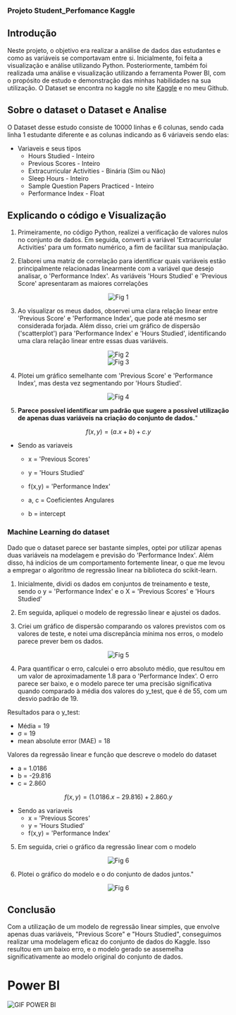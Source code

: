 

### Projeto Student_Perfomance Kaggle

## Introdução

Neste projeto, o objetivo era realizar a análise de dados das estudantes e como as variáveis se comportavam entre si. Inicialmente, foi feita a visualização e análise utilizando Python. Posteriormente, também foi realizada uma análise e visualização utilizando a ferramenta Power BI, com o propósito de estudo e demonstração das minhas habilidades na sua utilização.
O Dataset se encontra no kaggle no site [Kaggle](https://www.kaggle.com/datasets/nikhil7280/student-performance-multiple-linear-regression) e no meu Github.

## Sobre o dataset o Dataset e Analise

O Dataset desse estudo consiste de 10000 linhas e 6 colunas, sendo cada linha 1 estudante diferente e as colunas indicando as 6 váriaveis sendo elas: 
- Variaveis e seus tipos
    - Hours Studied - Inteiro                
    - Previous Scores - Inteiro             
    - Extracurricular Activities - Binária (Sim ou Não)          
    - Sleep Hours - Inteiro                      
    - Sample Question Papers Practiced - Inteiro    
    - Performance Index - Float             


## Explicando o código e Visualização
1.  Primeiramente, no código Python, realizei a verificação de valores nulos no conjunto de dados. Em seguida, converti a variável 'Extracurricular Activities' para um formato numérico, a fim de facilitar sua manipulação.

2. Elaborei uma matriz de correlação para identificar quais variáveis estão principalmente relacionadas linearmente com a variável que desejo analisar, o 'Performance Index'. As variáveis 'Hours Studied' e 'Previous Score' apresentaram as maiores correlações

<center>
<img src="imagens/1.png" alt="Fig 1">
</center>




3. Ao visualizar os meus dados, observei uma clara relação linear entre 'Previous Score' e 'Performance Index', que pode até mesmo ser considerada forjada. Além disso, criei um gráfico de dispersão ('scatterplot') para 'Performance Index' e 'Hours Studied', identificando uma clara relação linear entre essas duas variáveis.


<center>
<img src="imagens/2.png" alt="Fig 2"> 
</center>


<center>
<img src="imagens/3.png" alt="Fig 3">
</center>



4. Plotei um gráfico semelhante com 'Previous Score' e 'Performance Index', mas desta vez segmentando por 'Hours Studied'.


<center>
<img src="imagens/4.png" alt="Fig 4">
</center>


5.  **Parece possível identificar um padrão que sugere a possível utilização de apenas duas variáveis na criação do conjunto de dados.**"

$$
 f(x,y) = (a.x + b) + c.y
$$

- Sendo as variaveis
    - x =  'Previous Scores'             
    - y = 'Hours Studied'
    - f(x,y) = 'Performance Index'       


    - a, c = Coeficientes Angulares
    - b = intercept
### Machine Learning do dataset

Dado que o dataset parece ser bastante simples, optei por utilizar apenas duas variáveis na modelagem e previsão do 'Performance Index'. Além disso, há indícios de um comportamento fortemente linear, o que me levou a empregar o algoritmo de regressão linear na biblioteca do scikit-learn.

1. Inicialmente, dividi os dados em conjuntos de treinamento e teste, sendo o y = 'Performance Index' e o X = 'Previous Scores' e 'Hours Studied'

2. Em seguida, apliquei o modelo de regressão linear e ajustei os dados.
 
3. Criei um gráfico de dispersão comparando os valores previstos com os valores de teste, e notei uma discrepância mínima nos erros, o modelo parece prever bem os dados.
<center>
<img src="imagens/5.png" alt="Fig 5">
</center>

4. Para quantificar o erro, calculei o erro absoluto médio, que resultou em um valor de aproximadamente 1.8 para o 'Performance Index'. O erro parece ser baixo, e o modelo parece ter uma precisão significativa quando comparado à média dos valores do y_test, que é de 55, com um desvio padrão de 19.

Resultados para o y_test:
- Média = 19 
- σ = 19
- mean absolute error (MAE) = 18


Valores da regressão linear e função que descreve o modelo do dataset
- a = 1.0186
- b = -29.816
- c = 2.860

$$
 f(x,y) = (1.0186.x -29.816) + 2.860.y
$$

- Sendo as variaveis
    - x =  'Previous Scores'             
    - y = 'Hours Studied'
    - f(x,y) = 'Performance Index'       


5. Em seguida, criei o gráfico da regressão linear com o modelo

<center>
<img src="imagens/6.png" alt="Fig 6">
</center>


6. Plotei o gráfico do modelo e o do conjunto de dados juntos."

<center>
<img src="imagens/7.png" alt="Fig 6">
</center>

## Conclusão

Com a utilização de um modelo de regressão linear simples, que envolve apenas duas variáveis, "Previous Score" e "Hours Studied", conseguimos realizar uma modelagem eficaz do conjunto de dados do Kaggle. Isso resultou em um baixo erro, e o modelo gerado se assemelha significativamente ao modelo original do conjunto de dados.


# Power BI

<img src="imagens/gif.gif" alt="GIF POWER BI">


